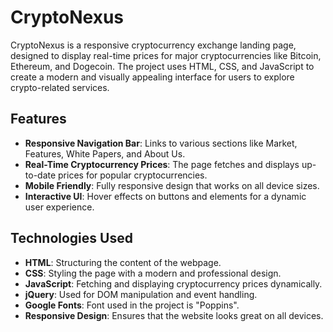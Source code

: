# CryptoNexus

CryptoNexus is a responsive cryptocurrency exchange landing page, designed to display real-time prices for major cryptocurrencies like Bitcoin, Ethereum, and Dogecoin. The project uses HTML, CSS, and JavaScript to create a modern and visually appealing interface for users to explore crypto-related services.


## Features

- **Responsive Navigation Bar**: Links to various sections like Market, Features, White Papers, and About Us.
- **Real-Time Cryptocurrency Prices**: The page fetches and displays up-to-date prices for popular cryptocurrencies.
- **Mobile Friendly**: Fully responsive design that works on all device sizes.
- **Interactive UI**: Hover effects on buttons and elements for a dynamic user experience.

## Technologies Used

- **HTML**: Structuring the content of the webpage.
- **CSS**: Styling the page with a modern and professional design.
- **JavaScript**: Fetching and displaying cryptocurrency prices dynamically.
- **jQuery**: Used for DOM manipulation and event handling.
- **Google Fonts**: Font used in the project is "Poppins".
- **Responsive Design**: Ensures that the website looks great on all devices.

